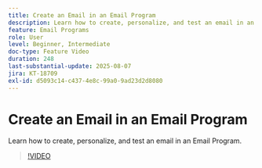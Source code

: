 ```yaml
---
title: Create an Email in an Email Program
description: Learn how to create, personalize, and test an email in an Email Program.
feature: Email Programs
role: User
level: Beginner, Intermediate
doc-type: Feature Video
duration: 248
last-substantial-update: 2025-08-07
jira: KT-18709
exl-id: d5093c14-c437-4e8c-99a0-9ad23d2d8080
---
```

# Create an Email in an Email Program

Learn how to create, personalize, and test an email in an Email Program.

>[!VIDEO](https://video.tv.adobe.com/v/3470630/?learn=on&enablevpops)
